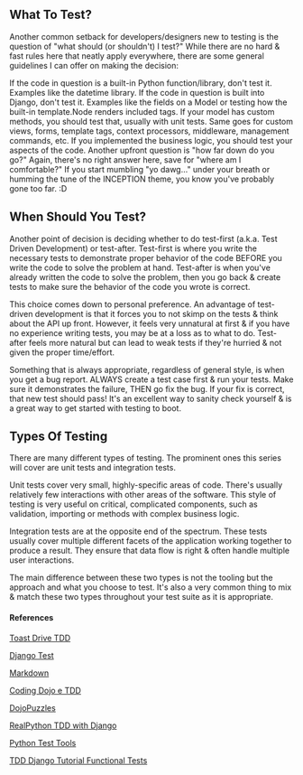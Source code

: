 ## What To Test?

Another common setback for developers/designers new to testing is the question
of "what should (or shouldn't) I test?" While there are no hard & fast rules
here that neatly apply everywhere, there are some general guidelines I can offer
on making the decision:

If the code in question is a built-in Python function/library, don't test it.
Examples like the datetime library. If the code in question is built into Django,
don't test it. Examples like the fields on a Model or testing how the built-in
template.Node renders included tags.
If your model has custom methods, you should test that, usually with unit tests.
Same goes for custom views, forms, template tags, context processors, middleware,
management commands, etc. If you implemented the business logic, you should test
your aspects of the code. Another upfront question is "how far down do you go?"
Again, there's no right answer here, save for "where am I comfortable?" If you
start mumbling "yo dawg..." under your breath or humming the tune of the
INCEPTION theme, you know you've probably gone too far. :D


## When Should You Test?

Another point of decision is deciding whether to do test-first (a.k.a. Test
Driven Development) or test-after. Test-first is where you write the necessary
tests to demonstrate proper behavior of the code BEFORE you write the code to
solve the problem at hand. Test-after is when you've already written the code to
solve the problem, then you go back & create tests to make sure the behavior of
the code you wrote is correct.

This choice comes down to personal preference. An advantage of test-driven
development is that it forces you to not skimp on the tests & think about the
API up front. However, it feels very unnatural at first & if you have no
experience writing tests, you may be at a loss as to what to do. Test-after
feels more natural but can lead to weak tests if they're hurried & not given
the proper time/effort.

Something that is always appropriate, regardless of general style, is when you
get a bug report. ALWAYS create a test case first & run your tests. Make sure
it demonstrates the failure, THEN go fix the bug. If your fix is correct, that
new test should pass! It's an excellent way to sanity check yourself & is a
great way to get started with testing to boot.


## Types Of Testing

There are many different types of testing. The prominent ones this series will
cover are unit tests and integration tests.

Unit tests cover very small, highly-specific areas of code. There's usually
relatively few interactions with other areas of the software. This style of
testing is very useful on critical, complicated components, such as validation,
importing or methods with complex business logic.

Integration tests are at the opposite end of the spectrum. These tests usually
cover multiple different facets of the application working together to produce a
result. They ensure that data flow is right & often handle multiple user
interactions.

The main difference between these two types is not the tooling but the approach
and what you choose to test. It's also a very common thing to mix & match these
two types throughout your test suite as it is appropriate.

#### References

[Toast Drive TDD](http://toastdriven.com/blog/2011/apr/10/guide-to-testing-in-django/)

[Django Test](https://docs.djangoproject.com/en/1.8/topics/testing/tools/)

[Markdown](https://github.com/adam-p/markdown-here/wiki/Markdown-Cheatsheet)

[Coding Dojo e TDD](https://alextercete.wordpress.com/2009/09/11/apresentacao-sobre-coding-dojo-e-tdd-na-chemtech/)

[DojoPuzzles](http://dojopuzzles.com/problemas/exibe/caixa-eletronico/)

[RealPython TDD with Django](https://realpython.com/blog/python/testing-in-django-part-1-best-practices-and-examples/)

[Python Test Tools](https://wiki.python.org/moin/PythonTestingToolsTaxonomy)

[TDD Django Tutorial Functional Tests](http://www.tdd-django-tutorial.com/tutorial/1/)
